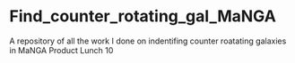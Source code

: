 # Find_counter_rotating_gal_MaNGA
A repository of all the work I done on indentifing counter roatating galaxies in MaNGA Product Lunch 10
